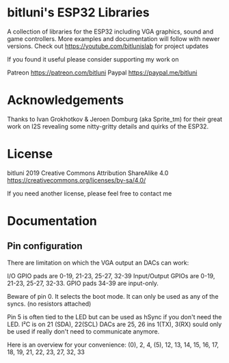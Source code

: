 # bitluni's ESP32 Libraries
A collection of libraries for the ESP32 including VGA graphics, sound and game controllers.
More examples and documentation will follow with newer versions.
Check out https://youtube.com/bitlunislab for project updates

If you found it useful please consider supporting my work on

Patreon https://patreon.com/bitluni
Paypal https://paypal.me/bitluni

# Acknowledgements
Thanks to Ivan Grokhotkov & Jeroen Domburg (aka Sprite_tm) for their great work on I2S revealing some nitty-gritty details and quirks of the ESP32.

# License
bitluni 2019
Creative Commons Attribution ShareAlike 4.0
https://creativecommons.org/licenses/by-sa/4.0/

If you need another license, please feel free to contact me

# Documentation

## Pin configuration

There are limitation on which the VGA output an DACs can work:

I/O GPIO pads are 0-19, 21-23, 25-27, 32-39
Input/Output GPIOs are 0-19, 21-23, 25-27, 32-33. 
GPIO pads 34-39 are input-only.

Beware of pin 0. It selects the boot mode.
It can only be used as any of the syncs. (no resistors attached)

Pin 5 is often tied to the LED but can be used as hSync if you don't need the LED.
I²C is on 21 (SDA), 22(SCL)
DACs are 25, 26
ins 1(TX), 3(RX) sould only be used if really don't need to communicate anymore.

Here is an overview for your convenience:
(0), 2, 4, (5), 12, 13, 14, 15, 16, 17, 18, 19, 21, 22, 23, 27, 32, 33


